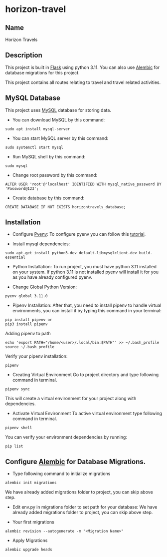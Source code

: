 # horizon-travel
## Name
Horizon Travels

## Description
This project is built in [Flask](https://flask.palletsprojects.com/) using python 3.11.
You can also use [Alembic](https://alembic.sqlalchemy.org/en/latest/) for database migrations for this project.

This project contains all routes relating to travel and travel related activities.


## MySQL Database
This project uses [MySQL](https://www.mysql.com/) database for storing data.

- You can download MySQL by this command:
```
sudo apt install mysql-server
```

- You can start MySQL server by this command:
```
sudo systemctl start mysql
```

- Run MySQL shell by this command:
```
sudo mysql
```

- Change root password by this command:
```
ALTER USER 'root'@'localhost' IDENTIFIED WITH mysql_native_password BY 'Password@123';
```

- Create database by this command:
```
CREATE DATABASE IF NOT EXISTS horizontravels_database;
```

## Installation
- Configure [Pyenv](https://realpython.com/intro-to-pyenv/):
To configure pyenv you can follow this [tutorial](https://realpython.com/intro-to-pyenv/).

- Install mysql dependencies:
```
sudo apt-get install python3-dev default-libmysqlclient-dev build-essential
```

- Python Installation:
To run project, you must have python 3.11 installed on your system.
If python 3.11 is not installed pyenv will install it for you as you have already configured pyenv.

- Change Global Python Version:
```
pyenv global 3.11.0
```

- Pipenv Installation:
After that, you need to install pipenv to handle virtual environments, you can install it by typing this command in your terminal:
```
pip install pipenv or
pip3 install pipenv
```

Adding pipenv to path
```
echo 'export PATH="/home/<user>/.local/bin:$PATH"' >> ~/.bash_profile
source ~/.bash_profile
```

Verify your pipenv installation:
```
pipenv
```

- Creating Virtual Environment
Go to project directory and type following command in terminal.
```
pipenv sync
```

This will create a virtual environment for your project along with dependencies.

- Activate Virtual Environment
To active virtual environment type following command in terminal.
```
pipenv shell
```

You can verify your environment dependencies by running:
```
pip list
```

## Configure [Alembic](https://alembic.sqlalchemy.org/en/latest/) for Database Migrations.
- Type following command to initialize migrations
```
alembic init migrations
```
We have already added migrations folder to project, you can skip above step.
- Edit env.py in migrations folder to set path for your database:
We have already added migrations folder to project, you can skip above step.

- Your first migrations
```
alembic revision --autogenerate -m "<Migration Name>"
```

- Apply Migrations
```
alembic upgrade heads
```
